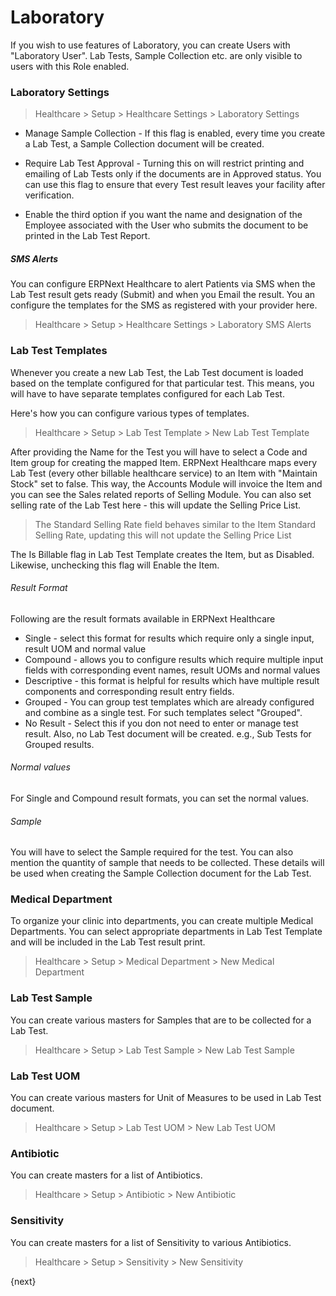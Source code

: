 # Laboratory

If you wish to use features of Laboratory, you can create Users with "Laboratory User". Lab Tests, Sample Collection etc. are only visible to users with this Role enabled.

### Laboratory Settings
> Healthcare > Setup > Healthcare Settings > Laboratory Settings

* Manage Sample Collection - If this flag is enabled, every time you create a Lab Test, a Sample Collection document will be created.

* Require Lab Test Approval - Turning this on will restrict printing and emailing of Lab Tests only if the documents are in Approved status. You can use this flag to ensure that every Test result leaves your facility after verification.

* Enable the third option if you want the name and designation of the Employee associated with the User who submits the document to be printed in the Lab Test Report.

##### SMS Alerts
You can configure ERPNext Healthcare to alert Patients via SMS when the Lab Test result gets ready (Submit) and when you Email the result. You an configure the templates for the SMS as registered with your provider here.
> Healthcare > Setup > Healthcare Settings > Laboratory SMS Alerts


### Lab Test Templates
Whenever you create a new Lab Test, the Lab Test document is loaded based on the template configured for that particular test. This means, you will have to have separate templates configured for each Lab Test.

Here's how you can configure various types of templates.
> Healthcare > Setup > Lab Test Template > New Lab Test Template

After providing the Name for the Test you will have to select a Code and Item group for creating the mapped Item. ERPNext Healthcare maps every Lab Test (every other billable healthcare service) to an Item with "Maintain Stock" set to false. This way, the Accounts Module will invoice the Item and you can see the Sales related reports of Selling Module. You can also set selling rate of the Lab Test here - this will update the Selling Price List.

> The Standard Selling Rate field behaves similar to the Item Standard Selling Rate, updating this will not update the Selling Price List

The Is Billable flag in Lab Test Template creates the Item, but as Disabled. Likewise, unchecking this flag will Enable the Item.

###### Result Format
Following are the result formats available in ERPNext Healthcare

* Single - select this format for results which require only a single input, result UOM and normal value
* Compound - allows you to configure results which require multiple input fields with corresponding event names, result UOMs and normal values
* Descriptive - this format is helpful for results which have multiple result components and corresponding result entry fields.
* Grouped - You can group test templates which are already configured and combine as a single test. For such templates select "Grouped".
* No Result - Select this if you don not need to enter or manage test result. Also, no Lab Test document will be created. e.g., Sub Tests for Grouped results.

###### Normal values
For Single and Compound result formats, you can set the normal values.

###### Sample
You will have to select the Sample required for the test. You can also mention the quantity of sample that needs to be collected. These details will be used when creating the Sample Collection document for the Lab Test.

### Medical Department
To organize your clinic into departments, you can create multiple Medical Departments. You can select appropriate departments in Lab Test Template and will be included in the Lab Test result print.
> Healthcare > Setup > Medical Department > New Medical Department

### Lab Test Sample
You can create various masters for Samples that are to be collected for a Lab Test.
> Healthcare > Setup > Lab Test Sample > New Lab Test Sample


### Lab Test UOM
You can create various masters for Unit of Measures to be used in Lab Test document.
> Healthcare > Setup > Lab Test UOM > New Lab Test UOM

### Antibiotic
You can create masters for a list of Antibiotics.
> Healthcare > Setup > Antibiotic > New Antibiotic

### Sensitivity
You can create masters for a list of Sensitivity to various Antibiotics.
> Healthcare > Setup > Sensitivity > New Sensitivity

{next}
